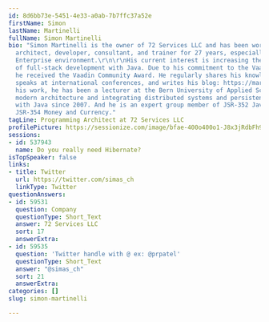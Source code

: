 ```yaml
---
id: 8d6bb73e-5451-4e33-a0ab-7b7ffc37a52e
firstName: Simon
lastName: Martinelli
fullName: Simon Martinelli
bio: "Simon Martinelli is the owner of 72 Services LLC and has been working as a software
  architect, developer, consultant, and trainer for 27 years, especially in the Java
  Enterprise environment.\r\n\r\nHis current interest is increasing the efficiency
  of full-stack development with Java. Due to his commitment to the Vaadin/Hilla environment,
  he received the Vaadin Community Award. He regularly shares his knowledge in articles,
  speaks at international conferences, and writes his blog: https://martinelli.ch\r\n\r\nBesides
  his work, he has been a lecturer at the Bern University of Applied Sciences for
  modern architecture and integrating distributed systems and persistence technologies
  with Java since 2007. And he is an expert group member of JSR-352 Java Batch and
  JSR-354 Money and Currency."
tagLine: Programming Architect at 72 Services LLC
profilePicture: https://sessionize.com/image/bfae-400o400o1-J8x3jRdbFh9ebGecYaMXPM.jpg
sessions:
- id: 537943
  name: Do you really need Hibernate?
isTopSpeaker: false
links:
- title: Twitter
  url: https://twitter.com/simas_ch
  linkType: Twitter
questionAnswers:
- id: 59531
  question: Company
  questionType: Short_Text
  answer: 72 Services LLC
  sort: 17
  answerExtra: 
- id: 59535
  question: 'Twitter handle with @ ex: @prpatel'
  questionType: Short_Text
  answer: "@simas_ch"
  sort: 21
  answerExtra: 
categories: []
slug: simon-martinelli

---
```

